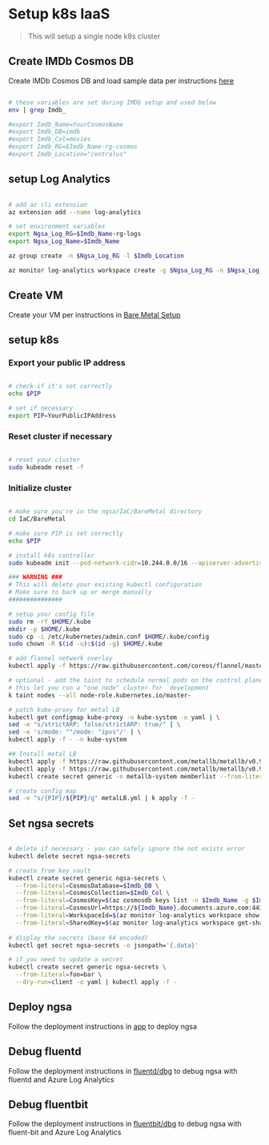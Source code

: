 # Setup k8s IaaS

> This will setup a single node k8s cluster

## Create IMDb Cosmos DB

Create IMDb Cosmos DB and load sample data per instructions [here](https://github.com/retaildevcrews/imdb)

```bash

# these variables are set during IMDb setup and used below
env | grep Imdb_

#export Imdb_Name=YourCosmosName
#export Imdb_DB=imdb
#export Imdb_Col=movies
#export Imdb_RG=$Imdb_Name-rg-cosmos
#export Imdb_Location="centralus"

```

## setup Log Analytics

```bash

# add az cli extension
az extension add --name log-analytics

# set environment variables
export Ngsa_Log_RG=$Imdb_Name-rg-logs
export Ngsa_Log_Name=$Imdb_Name

az group create -n $Ngsa_Log_RG -l $Imdb_Location

az monitor log-analytics workspace create -g $Ngsa_Log_RG -n $Ngsa_Log_Name -l $Imdb_Location

```

## Create VM

Create your VM per instructions in [Bare Metal Setup](setup-bare-metal-vm.md)

## setup k8s

### Export your public IP address

```bash

# check if it's set correctly
echo $PIP

# set if necessary
export PIP=YourPublicIPAddress

```

### Reset cluster if necessary

```bash

# reset your cluster
sudo kubeadm reset -f

```

### Initialize cluster

```bash

# make sure you're in the ngsa/IaC/BareMetal directory
cd IaC/BareMetal

# make sure PIP is set correctly
echo $PIP

# install k8s controller
sudo kubeadm init --pod-network-cidr=10.244.0.0/16 --apiserver-advertise-address $PIP

### WARNING ###
# This will delete your existing kubectl configuration
# Make sure to back up or merge manually
###############

# setup your config file
sudo rm -rf $HOME/.kube
mkdir -p $HOME/.kube
sudo cp -i /etc/kubernetes/admin.conf $HOME/.kube/config
sudo chown -R $(id -u):$(id -g) $HOME/.kube

# add flannel network overlay
kubectl apply -f https://raw.githubusercontent.com/coreos/flannel/master/Documentation/kube-flannel.yml --namespace=kube-system

# optional - add the taint to schedule normal pods on the control plane
# this let you run a "one node" cluster for `development`
k taint nodes --all node-role.kubernetes.io/master-

# patch kube-proxy for metal LB
kubectl get configmap kube-proxy -n kube-system -o yaml | \
sed -e "s/strictARP: false/strictARP: true/" | \
sed -e 's/mode: ""/mode: "ipvs"/' | \
kubectl apply -f - -n kube-system

## Install metal LB
kubectl apply -f https://raw.githubusercontent.com/metallb/metallb/v0.9.4/manifests/namespace.yaml
kubectl apply -f https://raw.githubusercontent.com/metallb/metallb/v0.9.4/manifests/metallb.yaml
kubectl create secret generic -n metallb-system memberlist --from-literal=secretkey="$(openssl rand -base64 128)"

# create config map
sed -e "s/{PIP}/${PIP}/g" metalLB.yml | k apply -f -

```

## Set ngsa secrets

```bash

# delete if necessary - you can safely ignore the not exists error
kubectl delete secret ngsa-secrets

# create from key vault
kubectl create secret generic ngsa-secrets \
  --from-literal=CosmosDatabase=$Imdb_DB \
  --from-literal=CosmosCollection=$Imdb_Col \
  --from-literal=CosmosKey=$(az cosmosdb keys list -n $Imdb_Name -g $Imdb_RG --query primaryReadonlyMasterKey -o tsv) \
  --from-literal=CosmosUrl=https://${Imdb_Name}.documents.azure.com:443/ \
  --from-literal=WorkspaceId=$(az monitor log-analytics workspace show -g $Ngsa_Log_RG -n $Ngsa_Log_Name --query customerId -o tsv) \
  --from-literal=SharedKey=$(az monitor log-analytics workspace get-shared-keys -g $Ngsa_Log_RG -n $Ngsa_Log_Name --query primarySharedKey -o tsv)
  
# display the secrets (base 64 encoded)
kubectl get secret ngsa-secrets -o jsonpath='{.data}'

# if you need to update a secret
kubectl create secret generic ngsa-secrets \
  --from-literal=foo=bar \
  --dry-run=client -o yaml | kubectl apply -f -

```

## Deploy ngsa

Follow the deployment instructions in [app](app/README.md) to deploy ngsa

## Debug fluentd

Follow the deployment instructions in [fluentd/dbg](fluentd/dbg/README.md) to debug ngsa with fluentd and Azure Log Analytics

## Debug fluentbit

Follow the deployment instructions in [fluentbit/dbg](fluentbit/dbg/README.md) to debug ngsa with fluent-bit and Azure Log Analytics
